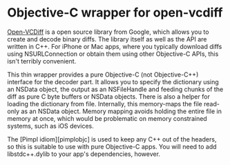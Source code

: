 # Objective-C wrapper for open-vcdiff

[Open-VCDiff][] is a open source library from Google, which allows you to create and decode binary diffs. The library itself as well as the API are written in C++. For iPhone or Mac apps, where you typically download diffs using NSURLConnection or obtain them using other Objective-C APIs, this isn't terribly convenient.

This thin wrapper provides a pure Objective-C (not Objective-C++) interface for the decoder part. It allows you to specify the dictionary using an NSData object, the output as an NSFileHandle and feeding chunks of the diff as pure C byte buffers or NSData objects. There is also a helper for loading the dictionary from file. Internally, this memory-maps the file read-only as an NSData object. Memory mapping avoids holding the entire file in memory at once, which would be problematic on memory constrained systems, such as iOS devices.

The [Pimpl idiom][pimplobjc] is used to keep any C++ out of the headers, so this is suitable to use with pure Objective-C apps. You will need to add libstdc++.dylib to your app's dependencies, however.

[open-vcdiff]: http://code.google.com/p/open-vcdiff/
[pimplobj]: http://philjordan.eu/article/strategies-for-using-c++-in-objective-c-projects
